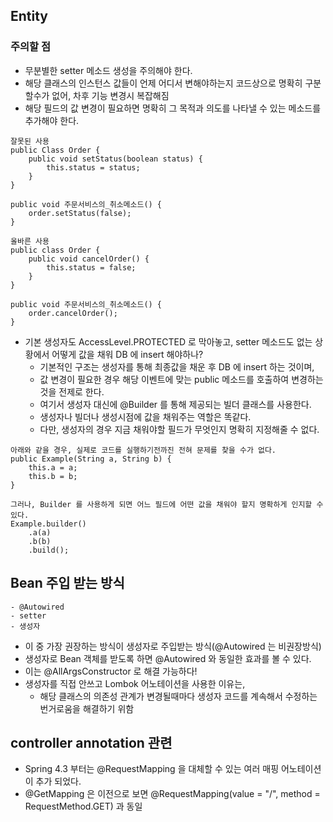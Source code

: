## Entity
### 주의할 점
- 무분별한 setter 메소드 생성을 주의해야 한다. 
- 해당 클래스의 인스턴스 값들이 언제 어디서 변해야하는지 코드상으로 명확히 구분할수가 없어, 차후 기능 변경시 복잡해짐
- 해당 필드의 값 변경이 필요하면 명확히 그 목적과 의도를 나타낼 수 있는 메소드를 추가해야 한다.

```
잘못된 사용
public Class Order {
    public void setStatus(boolean status) {
        this.status = status;
    }
}

public void 주문서비스의_취소메소드() {
    order.setStatus(false);
}

올바른 사용
public class Order {
    public void cancelOrder() {
        this.status = false;
    }
}

public void 주문서비스의_취소메소드() {
    order.cancelOrder();
}
```

- 기본 생성자도 AccessLevel.PROTECTED 로 막아놓고, setter 메소드도 없는 상황에서 어떻게 값을 채워 DB 에 insert 해야하나?
  + 기본적인 구조는 생성자를 통해 최종값을 채운 후 DB 에 insert 하는 것이며,
  + 값 변경이 필요한 경우 해당 이벤트에 맞는 public 메소드를 호출하여 변경하는 것을 전제로 한다. 
  + 여기서 생성자 대신에 @Builder 를 통해 제공되는 빌더 클래스를 사용한다. 
  + 생성자나 빌더나 생성시점에 값을 채워주는 역할은 똑같다. 
  + 다만, 생성자의 경우 지금 채워야할 필드가 무엇인지 명확히 지정해줄 수 없다. 

```
아래와 같을 경우, 실제로 코드를 실행하기전까진 전혀 문제를 찾을 수가 없다. 
public Example(String a, String b) {
    this.a = a;
    this.b = b;
}

그러나, Builder 를 사용하게 되면 어느 필드에 어떤 값을 채워야 할지 명확하게 인지할 수 있다. 
Example.builder()
    .a(a)
    .b(b)
    .build();
```

## Bean 주입 받는 방식
```
- @Autowired
- setter
- 생성자
```
- 이 중 가장 권장하는 방식이 생성자로 주입받는 방식(@Autowired 는 비권장방식)
- 생성자로 Bean 객체를 받도록 하면 @Autowired 와 동일한 효과를 볼 수 있다. 
- 이는 @AllArgsConstructor 로 해결 가능하다!
- 생성자를 직접 안쓰고 Lombok 어노테이션을 사용한 이유는,
  + 해당 클래스의 의존성 관계가 변경될때마다 생성자 코드를 계속해서 수정하는 번거로움을 해결하기 위함

## controller annotation 관련
- Spring 4.3 부터는 @RequestMapping 을 대체할 수 있는 여러 매핑 어노테이션이 추가 되었다. 
- @GetMapping 은 이전으로 보면 @RequestMapping(value = "/", method = RequestMethod.GET) 과 동일



